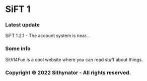 # SiFT 1

### Latest update
SiFT 1.2.1 - The account system is near...

### Some info
Sith14Fun is a cool website where you can read stuff about things.

### Copyright © 2022 Sithynator - All rights reserved.
